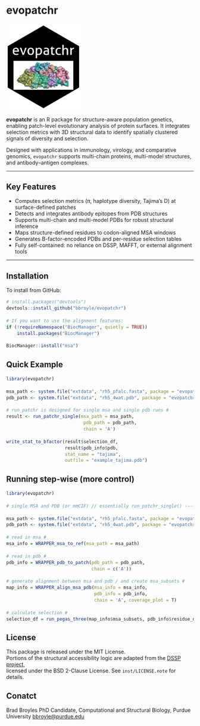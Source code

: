 # evopatchr
<img src="man/figures/evopatchr_hex.png" width="200"/>

**evopatchr** is an R package for structure-aware population genetics, enabling patch-level evolutionary analysis of protein surfaces. It integrates selection metrics with 3D structural data to identify spatially clustered signals of diversity and selection.

Designed with applications in immunology, virology, and comparative genomics, `evopatchr` supports multi-chain proteins, multi-model structures, and antibody–antigen complexes.

---

## Key Features

- Computes selection metrics (π, haplotype diversity, Tajima’s D) at surface-defined patches
- Detects and integrates antibody epitopes from PDB structures
- Supports multi-chain and multi-model PDBs for robust structural inference
- Maps structure-defined residues to codon-aligned MSA windows
- Generates B-factor-encoded PDBs and per-residue selection tables
- Fully self-contained: no reliance on DSSP, MAFFT, or external alignment tools

---

## Installation

To install from GitHub:

```r
# install.packages("devtools")
devtools::install_github("bbroyle/evopatchr")

# If you want to use the alignment features:
if (!requireNamespace("BiocManager", quietly = TRUE))
    install.packages("BiocManager")

BiocManager::install("msa")
```

## Quick Example

```r
library(evopatchr)

msa_path <- system.file("extdata", "rh5_pfalc.fasta", package = "evopatchr")
pdb_path <- system.file("extdata", "rh5_4wat.pdb", package = "evopatchr")

# run_patchr is designed for single msa and single pdb runs #
result <- run_patchr_single(msa_path = msa_path,
                             pdb_path = pdb_path,
                             chain = 'A')

write_stat_to_bfactor(result$selection_df,
                      result$pdb_info$pdb,
                      stat_name = "tajima",
                      outfile = "example_tajima.pdb")
```

## Running step-wise (more control)

```r
library(evopatchr)

# single MSA and PDB (or mmCIF) // essentially run_patchr_single() ----

msa_path <- system.file("extdata", "rh5_pfalc.fasta", package = "evopatchr")
pdb_path <- system.file("extdata", "rh5_4wat.pdb", package = "evopatchr")

# read in msa #
msa_info = WRAPPER_msa_to_ref(msa_path = msa_path)

# read in pdb #
pdb_info = WRAPPER_pdb_to_patch(pdb_path = pdb_path,
                                chain = c('A'))
  
# generate alignment between msa and pdb / and create msa_subsets #
map_info = WRAPPER_align_msa_pdb(msa_info = msa_info,
                                 pdb_info = pdb_info, 
                                 chain = 'A', coverage_plot = T)
  
# calculate selection #
selection_df = run_pegas_three(map_info$msa_subsets, pdb_info$residue_df)

```

## License

This package is released under the MIT License.  
Portions of the structural accessibility logic are adapted from the [DSSP project](https://github.com/PDB-REDO/dssp),  
licensed under the BSD 2-Clause License. See `inst/LICENSE.note` for details.

## Conatct

Brad Broyles
PhD Candidate, Computational and Structural Biology,
Purdue University
bbroyle@purdue.edu
